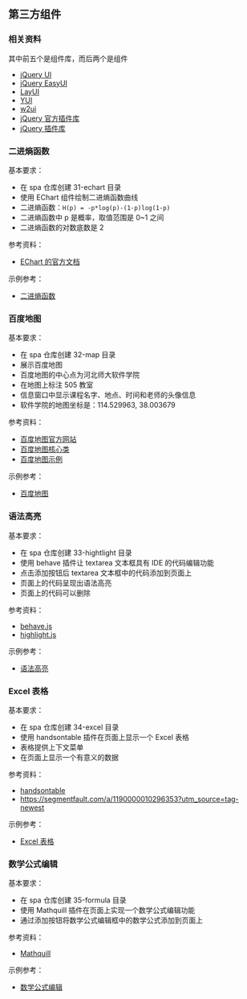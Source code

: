 ## 第三方组件

### 相关资料

其中前五个是组件库，而后两个是组件

- [jQuery UI](https://jqueryui.com/)
- [jQuery EasyUI](http://www.jeasyui.com/documentation/index.php)
- [LayUI](https://www.layui.com/doc/)
- [YUI](https://github.com/yui/yui3)
- [w2ui](https://github.com/vitmalina/w2ui)
- [jQuery 官方插件库](https://plugins.jquery.com/)
- [jQuery 插件库](http://www.jq22.com/)

### 二进熵函数

基本要求：

- 在 spa 仓库创建 31-echart 目录
- 使用 EChart 组件绘制二进熵函数曲线
- 二进熵函数：`H(p) = -p*log(p)-(1-p)log(1-p)`
- 二进熵函数中 p 是概率，取值范围是 0~1 之间
- 二进熵函数的对数底数是 2

参考资料：

- [EChart 的官方文档](http://echarts.baidu.com/tutorial.html)

示例参考：

- [二进熵函数](https://fe.wangding.in/03-third-part-widget/01-echart.html)


### 百度地图

基本要求：

- 在 spa 仓库创建 32-map 目录
- 展示百度地图
- 百度地图的中心点为河北师大软件学院
- 在地图上标注 505 教室
- 信息窗口中显示课程名字、地点、时间和老师的头像信息
- 软件学院的地图坐标是：114.529963, 38.003679

参考资料：

- [百度地图官方网站](http://lbsyun.baidu.com/index.php)
- [百度地图核心类](http://lbsyun.baidu.com/cms/jsapi/reference/jsapi_reference_3_0.html)
- [百度地图示例](http://lbsyun.baidu.com/jsdemo.htm)

示例参考：

- [百度地图](https://fe.wangding.in/03-third-part-widget/04-map.html)



### 语法高亮

基本要求：

- 在 spa 仓库创建 33-hightlight 目录
- 使用 behave 插件让 textarea 文本框具有 IDE 的代码编辑功能
- 点击添加按钮后 textarea 文本框中的代码添加到页面上
- 页面上的代码呈现出语法高亮
- 页面上的代码可以删除

参考资料：

- [behave.js](http://jakiestfu.github.io/Behave.js/)
- [highlight.js](https://github.com/isagalaev/highlight.js)

示例参考：

- [语法高亮](https://fe.wangding.in/03-third-part-widget/02-heightlight.html)



### Excel 表格

基本要求：

- 在 spa 仓库创建 34-excel 目录
- 使用 handsontable 插件在页面上显示一个 Excel 表格
- 表格提供上下文菜单
- 在页面上显示一个有意义的数据

参考资料：

- [handsontable](https://handsontable.com/)
- https://segmentfault.com/a/1190000010296353?utm_source=tag-newest

示例参考：

- [Excel 表格](https://fe.wangding.in/03-third-part-widget/03-excel.html)



### 数学公式编辑

基本要求：

- 在 spa 仓库创建 35-formula 目录
- 使用 Mathquill 插件在页面上实现一个数学公式编辑功能
- 通过添加按钮将数学公式编辑框中的数学公式添加到页面上

参考资料：

- [Mathquill](http://docs.mathquill.com/en/latest/)

示例参考：

- [数学公式编辑](https://fe.wangding.in/03-third-part-widget/05-formula.html)

